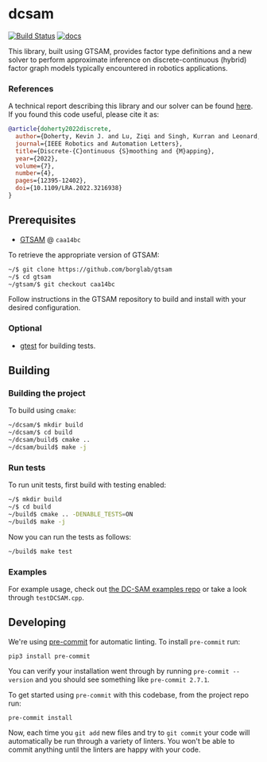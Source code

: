 # dcsam

[![Build Status](http://mrg-beast.csail.mit.edu:8080/buildStatus/icon?job=dcsam%2Fmain)](http://mrg-beast.csail.mit.edu:8080/job/dcsam/job/main/) [![docs](https://img.shields.io/badge/docs-latest-blue.svg)](https://marinerobotics.mit.edu/dcsam)

This library, built using GTSAM, provides factor type definitions and a new solver to perform approximate inference on discrete-continuous (hybrid) factor graph models typically encountered in robotics applications.

### References

A technical report describing this library and our solver can be found [here](https://arxiv.org/abs/2204.11936). If you found this code useful, please cite it as:
```bibtex
@article{doherty2022discrete,
  author={Doherty, Kevin J. and Lu, Ziqi and Singh, Kurran and Leonard, John J.},
  journal={IEEE Robotics and Automation Letters}, 
  title={Discrete-{C}ontinuous {S}moothing and {M}apping}, 
  year={2022},
  volume={7},
  number={4},
  pages={12395-12402},
  doi={10.1109/LRA.2022.3216938}
}
```

## Prerequisites

- [GTSAM](https://github.com/borglab/gtsam) @ `caa14bc`

To retrieve the appropriate version of GTSAM:
```sh
~/$ git clone https://github.com/borglab/gtsam
~/$ cd gtsam
~/gtsam/$ git checkout caa14bc
```
Follow instructions in the GTSAM repository to build and install with your desired configuration.


### Optional

- [gtest](https://github.com/google/googletest) for building tests.

## Building

### Building the project

To build using `cmake`:

```bash
~/dcsam/$ mkdir build
~/dcsam/$ cd build
~/dcsam/build$ cmake ..
~/dcsam/build$ make -j
```

### Run tests

To run unit tests, first build with testing enabled:
```bash
~/$ mkdir build
~/$ cd build
~/build$ cmake .. -DENABLE_TESTS=ON
~/build$ make -j
```

Now you can run the tests as follows:

```bash
~/build$ make test
```

### Examples

For example usage, check out [the DC-SAM examples repo](https://github.com/MarineRoboticsGroup/dcsam-examples) or take a look through `testDCSAM.cpp`.

## Developing

We're using [pre-commit](https://pre-commit.com/) for automatic linting. To install `pre-commit` run:
```
pip3 install pre-commit
```
You can verify your installation went through by running `pre-commit --version` and you should see something like `pre-commit 2.7.1`.

To get started using `pre-commit` with this codebase, from the project repo run:
```
pre-commit install
```
Now, each time you `git add` new files and try to `git commit` your code will automatically be run through a variety of linters. You won't be able to commit anything until the linters are happy with your code.

